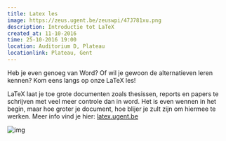 ```yaml
---
title: Latex les
image: https://zeus.ugent.be/zeuswpi/47J781xu.png
description: Introductie tot LaTeX
created_at: 11-10-2016
time: 25-10-2016 19:00
location: Auditorium D, Plateau
locationlink: Plateau, Gent
---
```



Heb je even genoeg van Word? Of wil je gewoon de alternatieven leren kennen?
Kom eens langs op onze LaTeX les!

LaTeX laat je toe grote documenten zoals thesissen, reports en papers te schrijven met veel meer controle dan in word.
Het is even wennen in het begin, maar hoe groter je document, hoe blijer je zult zijn om hiermee te werken.
Meer info vind je hier: [latex.ugent.be](//latex.ugent.be)


![img](//www.johndcook.com/wordvslatex.gif)
